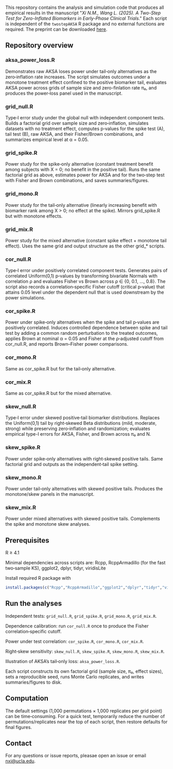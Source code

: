 This repository contains the analysis and simulation code that produces all empirical results in the manuscript "_Xi N.M., Wang L. (2025). A Two-Step Test for Zero-Inflated Biomarkers in Early-Phase Clinical Trials_." Each script is independent of the ```twostepAKSA``` R package and no external functions are required. The preprint can be downloaded [here]().

## Repository overview
### aksa_power_loss.R
Demonstrates raw AKSA loses power under tail‑only alternatives as the zero‑inflation rate increases. The script simulates outcomes under a monotone treatment effect confined to the positive biomarker tail, evaluates AKSA power across grids of sample size and zero-finlation rate π₀, and produces the power‑loss panel used in the manuscript.

### grid_null.R
Type‑I error study under the global null with independent component tests. Builds a factorial grid over sample size and zero‑inflation, simulates datasets with no treatment effect, computes p‑values for the spike test (A), tail test (B), raw AKSA, and their Fisher/Brown combinations, and summarizes empirical level at α = 0.05.

### grid_spike.R
Power study for the spike‑only alternative (constant treatment benefit among subjects with X = 0; no benefit in the positive tail). Runs the same factorial grid as above, estimates power for AKSA and for the two‑step test with Fisher and Brown combinations, and saves summaries/figures.

### grid_mono.R
Power study for the tail‑only alternative (linearly increasing benefit with biomarker rank among X > 0; no effect at the spike). Mirrors grid_spike.R but with monotone effects.

### grid_mix.R
Power study for the mixed alternative (constant spike effect + monotone tail effect). Uses the same grid and output structure as the other grid_* scripts.

### cor_null.R
Type‑I error under positively correlated component tests. Generates pairs of correlated Uniform(0,1) p‑values by transforming bivariate Normals with correlation ρ and evaluates Fisher vs Brown across ρ ∈ {0, 0.1, …, 0.8}. The script also records a correlation‑specific Fisher cutoff (critical p‑value) that attains 0.05 level under the dependent null that is used downstream by the power simulations.

### cor_spike.R
Power under spike‑only alternatives when the spike and tail p‑values are positively correlated. Induces controlled dependence between spike and tail test by adding a common random perturbation to the treated outcomes, applies Brown at nominal α = 0.05 and Fisher at the ρ‑adjusted cutoff from cor_null.R, and reports Brown–Fisher power comparisons. 

### cor_mono.R
Same as cor_spike.R but for the tail‑only alternative. 

### cor_mix.R
Same as cor_spike.R but for the mixed alternative. 

### skew_null.R
Type‑I error under skewed positive‑tail biomarker distributions. Replaces the Uniform(0,1) tail by right‑skewed Beta distributions (mild, moderate, strong) while preserving zero‑inflation and randomization; evaluates empirical type-I errors for AKSA, Fisher, and Brown across π₀ and N. 

### skew_spike.R
Power under spike‑only alternatives with right‑skewed positive tails. Same factorial grid and outputs as the independent‑tail spike setting. 

### skew_mono.R
Power under tail‑only alternatives with skewed positive tails. Produces the monotone/skew panels in the manuscript. 

### skew_mix.R
Power under mixed alternatives with skewed positive tails. Complements the spike and monotone skew analyses. 

## Prerequisites
R ≥ 4.1

Minimal dependencies across scripts are: Rcpp, RcppArmadillo (for the fast two‑sample KS), ggplot2, dplyr, tidyr, viridisLite

Install required R package with
```r
install.packages(c("Rcpp","RcppArmadillo","ggplot2","dplyr","tidyr","viridisLite"))
```

## Run the analyses

Independent tests: ```grid_null.R```, ```grid_spike.R```, ```grid_mono.R```, ```grid_mix.R```.

Dependence calibration: run ```cor_null.R``` once to produce the Fisher correlation‑specific cutoff.

Power under test correlation: ```cor_spike.R```, ```cor_mono.R```, ```cor_mix.R```.

Right‑skew sensitivity: ```skew_null.R```, ```skew_spike.R```, ```skew_mono.R```, ```skew_mix.R```.

Illustration of AKSA’s tail‑only loss: ```aksa_power_loss.R```.

Each script constructs its own factorial grid (sample size, π₀, effect sizes), sets a reproducible seed, runs Monte Carlo replicates, and writes summaries/figures to disk.

## Computation
The default settings (1,000 permutations × 1,000 replicates per grid point) can be time‑consuming. For a quick test, temporarily reduce the number of permutations/replicates near the top of each script, then restore defaults for final figures.


## Contact
For any questions or issue reports, pleasae open an issue or email nxi@ucla.edu.
